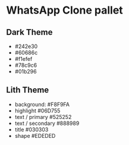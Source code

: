 # WhatsApp Clone pallet

## Dark Theme

- #242e30
- #60686c
- #f1efef
- #78c9c6
- #01b296

## Lith Theme

- background: #F8F9FA
- highlight #06D755
- text / primary #525252
- text / secondary #888989
- title #030303
- shape #EDEDED

